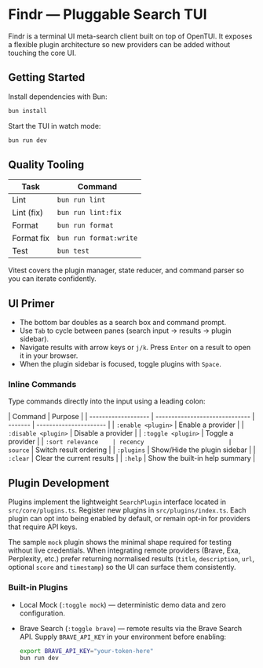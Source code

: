 # Findr — Pluggable Search TUI

Findr is a terminal UI meta-search client built on top of OpenTUI. It exposes a flexible plugin
architecture so new providers can be added without touching the core UI.

## Getting Started

Install dependencies with Bun:

```bash
bun install
```

Start the TUI in watch mode:

```bash
bun run dev
```

## Quality Tooling

| Task       | Command                |
| ---------- | ---------------------- |
| Lint       | `bun run lint`         |
| Lint (fix) | `bun run lint:fix`     |
| Format     | `bun run format`       |
| Format fix | `bun run format:write` |
| Test       | `bun test`             |

Vitest covers the plugin manager, state reducer, and command parser so you can iterate confidently.

## UI Primer

- The bottom bar doubles as a search box and command prompt.
- Use `Tab` to cycle between panes (search input → results → plugin sidebar).
- Navigate results with arrow keys or `j/k`. Press `Enter` on a result to open it in your browser.
- When the plugin sidebar is focused, toggle plugins with `Space`.

### Inline Commands

Type commands directly into the input using a leading colon:

| Command             | Purpose                        |
| ------------------- | ------------------------------ | ------- | ---------------------- |
| `:enable <plugin>`  | Enable a provider              |
| `:disable <plugin>` | Disable a provider             |
| `:toggle <plugin>`  | Toggle a provider              |
| `:sort relevance    | recency                        | source` | Switch result ordering |
| `:plugins`          | Show/Hide the plugin sidebar   |
| `:clear`            | Clear the current results      |
| `:help`             | Show the built-in help summary |

## Plugin Development

Plugins implement the lightweight `SearchPlugin` interface located in `src/core/plugins.ts`.
Register new plugins in `src/plugins/index.ts`. Each plugin can opt into being enabled by default,
or remain opt-in for providers that require API keys.

The sample `mock` plugin shows the minimal shape required for testing without live credentials.
When integrating remote providers (Brave, Exa, Perplexity, etc.) prefer returning normalised
results (`title`, `description`, `url`, optional `score` and `timestamp`) so the UI can surface
them consistently.

### Built-in Plugins

- Local Mock (`:toggle mock`) — deterministic demo data and zero configuration.
- Brave Search (`:toggle brave`) — remote results via the Brave Search API. Supply `BRAVE_API_KEY`
  in your environment before enabling:

  ```bash
  export BRAVE_API_KEY="your-token-here"
  bun run dev
  ```
